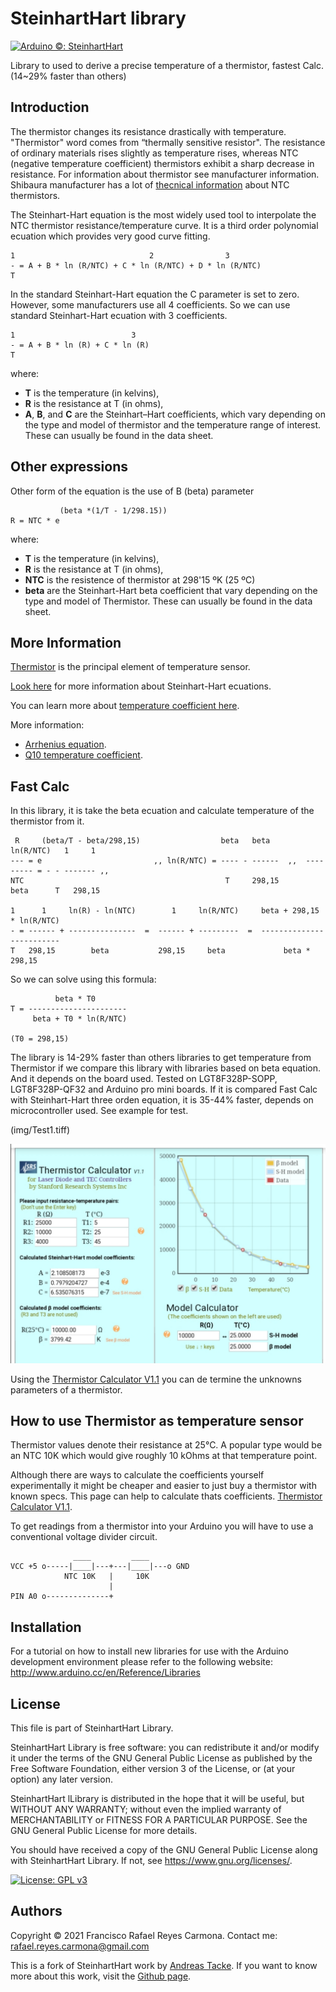 # SteinhartHart library #

[![Arduino ©: SteinhartHart](https://img.shields.io/badge/Arduino©-SteinhartHart-red?style=for-the-badge&logo=arduino)](README.md)

Library to used to derive a precise temperature of a thermistor, fastest Calc. (14~29% faster than others) 

## Introduction ##

The thermistor changes its resistance drastically with temperature. 
"Thermistor" word comes from “thermally sensitive resistor". The resistance of ordinary 
materials rises slightly as temperature rises, whereas NTC (negative 
temperature coefficient) thermistors exhibit a sharp decrease in resistance. 
For information about thermistor see manufacturer information. 
Shibaura manufacturer has a lot of [thecnical information](https://www.shibauraelectronics.com/products/technical/index.html) 
about NTC thermistors. 

The Steinhart-Hart equation is the most widely used tool to interpolate 
the NTC thermistor resistance/temperature curve. It is a third order
polynomial ecuation which provides very good curve fitting.

	1                              2                3
	- = A + B * ln (R/NTC) + C * ln (R/NTC) + D * ln (R/NTC)
	T

In the standard Steinhart-Hart equation the C parameter is set to zero.
However, some manufacturers use all 4 coefficients. So we can use standard Steinhart-Hart
ecuation with 3 coefficients. 
 
	1                          3
	- = A + B * ln (R) + C * ln (R)
	T
 
where:
* **T** is the temperature (in kelvins),
* **R** is the resistance at T (in ohms),
* **A**, **B**, and **C** are the Steinhart–Hart coefficients, which vary depending on the type and model of thermistor and the temperature range of interest. 
These can usually be found in the data sheet.

## Other expressions ##

Other form of the equation is the use of B (beta) parameter 

	           (beta *(1/T - 1/298.15))
	R = NTC * e

where:
* **T** is the temperature (in kelvins),
* **R** is the resistance at T (in ohms),
* **NTC** is the resistence of thermistor at 298'15 ºK (25 ºC) 
* **beta** are the Steinhart-Hart beta coefficient that vary depending on the type and model of Thermistor. 
These can usually be found in the data sheet.

## More Information ##

[Thermistor](https://en.wikipedia.org/wiki/Thermistor?wprov=sfla1) is the principal element of temperature sensor.

[Look here](https://en.wikipedia.org/wiki/Steinhart–Hart_equation?wprov=sfla1) for more information about Steinhart-Hart ecuations. 

You can learn more about [temperature coefficient here](https://en.wikipedia.org/wiki/Temperature_coefficient?wprov=sfla1). 

More information:
* [Arrhenius equation](https://en.wikipedia.org/wiki/Arrhenius_equation?wprov=sfla1). 
* [Q10 temperature coefficient](https://en.wikipedia.org/wiki/Q10_%28temperature_coefficient%29). 

## Fast Calc ##

In this library, it is take the beta ecuation and calculate temperature of the thermistor from it. 

	 R     (beta/T - beta/298,15)                  beta   beta        ln(R/NTC)   1     1
	--- = e                         ,, ln(R/NTC) = ---- - ------  ,,  --------- = - - ------- ,,
	NTC                                             T     298,15        beta      T   298,15
 
	1      1     ln(R) - ln(NTC)        1     ln(R/NTC)     beta + 298,15 * ln(R/NTC)
	- = ------ + ---------------  =  ------ + ---------  =  -------------------------
	T   298,15        beta           298,15     beta             beta * 298,15

So we can solve using this formula:

	          beta * T0
	T = ----------------------
	     beta + T0 * ln(R/NTC)
	
	(T0 = 298,15)

The library is 14-29% faster than others libraries to
get temperature from Thermistor if we compare this library 
with libraries based on beta equation. And it depends on the 
board used. Tested on LGT8F328P-SOPP, LGT8F328P-QF32 and Arduino pro mini boards. 
If it is compared Fast Calc with Steinhart-Hart three orden equation, 
it is 35-44% faster, depends on microcontroller used. See example for test. 

(img/Test1.tiff)


[![Thermistor Calculator](img/Screenshot_20210307_012630.jpg)](https://www.thinksrs.com/downloads/programs/therm%20calc/ntccalibrator/ntccalculator.html) 

Using the [Thermistor Calculator V1.1](https://www.thinksrs.com/downloads/programs/therm%20calc/ntccalibrator/ntccalculator.html) 
you can de termine the unknowns parameters of a thermistor. 

## How to use Thermistor as temperature sensor ##

Thermistor values denote their resistance at 25°C. A popular type would
be an NTC 10K which would give roughly 10 kOhms at that temperature point.

Although there are ways to calculate the coefficients yourself experimentally
it might be cheaper and easier to just buy a thermistor with known specs. This page 
can help to calculate thats coefficients. [Thermistor Calculator V1.1](https://www.thinksrs.com/downloads/programs/therm%20calc/ntccalibrator/ntccalculator.html).

To get readings from a thermistor into your Arduino you will have to use
a conventional voltage divider circuit.

	              ____         ____
	VCC +5 o-----|____|---+---|____|---o GND
	            NTC 10K   |     10K
	                      | 
	PIN A0 o--------------+


## Installation ##

For a tutorial on how to install new libraries for use with the Arduino
development environment please refer to the following website:
http://www.arduino.cc/en/Reference/Libraries


## License ##

This file is part of SteinhartHart Library.

SteinhartHart Library is free software: you can redistribute it and/or modify it under the terms of the GNU General Public License as published by the Free Software Foundation, either version 3 of the License, or (at your option) any later version.

SteinhartHart lLibrary is distributed in the hope that it will be useful, but WITHOUT ANY WARRANTY; without even the implied warranty of MERCHANTABILITY or FITNESS FOR A PARTICULAR PURPOSE.  See the GNU General Public License for more details.

You should have received a copy of the GNU General Public License along with SteinhartHart Library.  If not, see <https://www.gnu.org/licenses/>.

[![License: GPL v3](https://img.shields.io/badge/License-GPLv3-blue.svg)](LICENSE)

## Authors ##

Copyright © 2021 Francisco Rafael Reyes Carmona. 
Contact me: rafael.reyes.carmona@gmail.com 

This is a fork of SteinhartHart work by [Andreas Tacke](https://github.com/fiendie/). If you want to know more about this work, visit the [Github page](https://github.com/fiendie/SteinhartHart).

